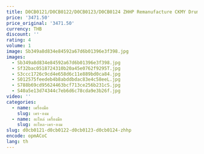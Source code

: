 ```yaml
---
title: D0CB0121/D0CB0122/D0CB0123/D0CB0124 ZHHP Remanufacture CKMY Drum Unit พร้อมผู้พัฒนาหน่วยสําหรับ Ricoh IM C300F / IM C400F PCDU
price: '3471.50'
price_original: '3471.50'
currency: THB
discount: ''
rating: 4
volume: 1
image: Sb349a8d834e84592a67d6b01396e3f398.jpg
images:
  - Sb349a8d834e84592a67d6b01396e3f398.jpg
  - Sf32bac0518724310b20a45e0762f9295T.jpg
  - S3ccc1726c9cd4e658d6c11e889bd0ca84.jpg
  - S012575feedeb4b8abddbdac83e4c58eeL.jpg
  - S788b69cd95624463bcf713ce256b231cS.jpg
  - S40a5e13d74344c7eb6d6c78cda9e3b26f.jpg
video: ''
categories:
  - name: เครื่องมือ
    slug: เคร-องม
  - name: อะไหล่ เครื่องมือ
    slug: อะไหล-เคร-องม
slug: d0cb0121-d0cb0122-d0cb0123-d0cb0124-zhhp
encode: opmACoC
lang: th
---
```

  
